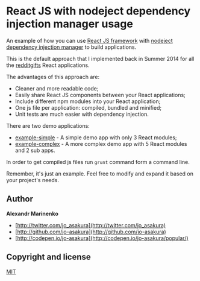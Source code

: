 # React JS with nodeject dependency injection manager usage

An example of how you can use [React JS framework](http://facebook.github.io/react/) with [nodeject dependency injection manager](https://github.com/LlamaSantos/Nodeject) to build applications.

This is the default approach that I implemented back in Summer 2014 for all the [redditgifts](http://redditgifts.com) React applications.

The advantages of this approach are:

 - Cleaner and more readable code;
 - Easily share React JS components between your React applications;
 - Include different npm modules into your React application;
 - One js file per application: compiled, bundled and minified;
 - Unit tests are much easier with dependency injection.

There are two demo applications:

 - [example-simple](/jsx/example-simple) - A simple demo app with only 3 React modules;
 - [example-complex](/jsx/example-simple) - A more complex demo app with 5 React modules and 2 sub apps.

In order to get compiled js files run `grunt` command form a command line.

Remember, it's just an example. Feel free to modify and expand it based on your project's needs.

## Author

**Alexandr Marinenko**

+ [http://twitter.com/jo_asakura](http://twitter.com/jo_asakura)
+ [http://github.com/jo-asakura](http://github.com/jo-asakura)
+ [http://codepen.io/jo-asakura](http://codepen.io/jo-asakura/popular/)

## Copyright and license

[MIT](LICENSE.md)